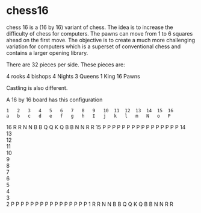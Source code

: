 chess16
=======

chess 16 is a (16 by 16) variant of chess.
The idea is to increase the difficulty of chess for computers.
The pawns can move from 1 to 6 squares ahead on the first move.
The objective is to create a much more challenging variation
for computers which is a superset of conventional chess and contains a larger opening library.


There are 32 pieces per side. These pieces are: 

4 rooks
4 bishops
4 Nights
3 Queens
1 King
16 Pawns 
 
Castling is also different. 

A 16 by 16 board has this configuration


	1	2	3	4	5	6	7	8	9	10	11	12	13	14	15	16
	a	b	c	d	e	f	g	h	I	j	k	l	m	N	o	P
16	R	R	N	N	B	B	Q	Q	K	Q	B	B	N	N	R	R
15	P	P	P	P	P	P	P	P	P	P	P	P	P	P	P	P
14																
13																
12																
11																
10																
9																
8																
7																
6																
5																
4																
3																
2	P	P	P	P	P	P	P	P	P	P	P	P	P	P	P	P
1	R	R	N	N	B	B	Q	Q	K	Q	B	B	N	N	R	R

